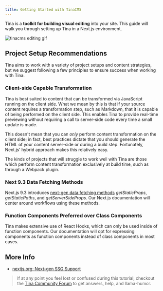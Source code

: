 ```yaml
---
title: Getting Started with TinaCMS
---
```


Tina is a **toolkit for building visual editing** into your site. This guide will walk you through setting up Tina in a Next.js environment.

![tinacms editing gif](/gif/tina-nextjs.gif)

## Project Setup Recommendations

Tina aims to work with a variety of project setups and content strategies, but we suggest following a few principles to ensure success when working with Tina.

### Client-side Capable Transformation

Tina is best suited to content that can be transformed via JavaScript running on the client side. What we mean by this is that if your source content requires a transformation step, such as Markdown, that it is capable of being performed on the client side. This enables Tina to provide real-time previewing without requiring a call to server-side code every time a small update is made.

This doesn't mean that you can _only_ perform content transformation on the client side; in fact, best practices dictate that you should generate the HTML of your content server-side or during a build step. Fortunately, Next.js' hybrid approach makes this relatively easy.

The kinds of projects that will struggle to work well with Tina are those which perform content transformation exclusively at build time, such as through a Webpack plugin.

### Next 9.3 Data Fetching Methods

Next.js 9.3 introduces [next-gen data fetching methods](https://nextjs.org/blog/next-9-3#next-gen-static-site-generation-ssg-support) _getStaticProps_, _getStaticPaths_, and _getServerSideProps_. Our Next.js documentation will center around workflows using these methods.

### Function Components Preferred over Class Components

Tina makes extensive use of React Hooks, which can only be used inside of function components. Our documentation will opt for expressing components as function components instead of class components in most cases.

## More Info

- [nextjs.org: Next-gen SSG Support](https://nextjs.org/blog/next-9-3#next-gen-static-site-generation-ssg-support)

> If at any point you feel lost or confused during this tutorial, checkout the [Tina Community Forum](https://community.tinacms.org/) to get answers, help, and llama-humor.
